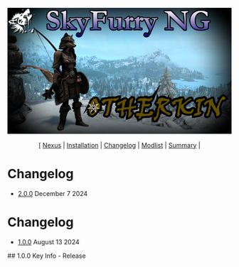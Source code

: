 ![](https://github.com/CharderotheLupe/SkyFurry-NG---Otherkin/blob/main/Assets/splash.png)

<p align="center">
  [ <a href="https://www.nexusmods.com/skyrimspecialedition/mods/126656">Nexus</a> |
  <a href="https://github.com/CharderotheLupe/SkyFurry-NG---Otherkin/blob/main/README.md">Installation</a> |
  <a href="https://github.com/CharderotheLupe/SkyFurry-NG---Otherkin/blob/main/Changelog.md">Changelog</a> |
  <a href="https://loadorderlibrary.com/lists/skyfurry-ng-otherkin">Modlist</a> |
  <a href="https://github.com/CharderotheLupe/SkyFurry-NG---Otherkin/blob/main/Summary.md">Summary</a> |
  </p>


# Changelog
- [2.0.0](#200) December 7 2024

# Changelog
- [1.0.0](#100) August 13 2024


</Details>
## 1.0.0
Key Info
 - Release
